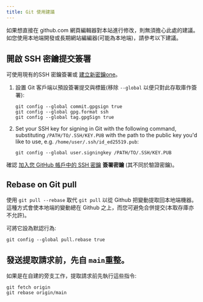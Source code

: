 ```yaml
---
title: Git 使用建議
---
```


如果想直接在 github.com 網頁編輯器對本站進行修改，則無須擔心此處的建議。 如您使用本地端開發或長期網站編編器(可能為本地端)，請參考以下建議。

## 開啟 SSH 密鑰提交簽署

可使用現有的SSH 密鑰簽署或 [建立新密鑰one](https://docs.github.com/en/authentication/connecting-to-github-with-ssh/generating-a-new-ssh-key-and-adding-it-to-the-ssh-agent)。

1. 設置 Git 客戶端以預設簽署提交與標籤(移除 `--global` 以便只對此存取庫作簽署):
   ```
   git config --global commit.gpgsign true
   git config --global gpg.format ssh
   git config --global tag.gpgSign true
   ```
2. Set your SSH key for signing in Git with the following command, substituting `/PATH/TO/.SSH/KEY.PUB` with the path to the public key you'd like to use, e.g. `/home/user/.ssh/id_ed25519.pub`:
   ```
   git config --global user.signingkey /PATH/TO/.SSH/KEY.PUB
   ```

確認 [加入您 GitHub 帳戶中的 SSH 密鑰](https://docs.github.com/en/authentication/connecting-to-github-with-ssh/adding-a-new-ssh-key-to-your-github-account#adding-a-new-ssh-key-to-your-account) **簽署密鑰** (其不同於驗證密鑰)。

## Rebase on Git pull

使用 `git pull --rebase` 取代 `git pull` 以從 Github 把變動提取回本地端機器。 這種方式會使本地端的變動總在 Github 之上，而您可避免合併提交(本取存庫亦不允許)。

可將它設為默認行為:

```
git config --global pull.rebase true
```

## 發送提取請求前，先自 `main`重整。

如果是在自建的旁支工作，提取請求前先執行這些指令:

```
git fetch origin
git rebase origin/main
```
